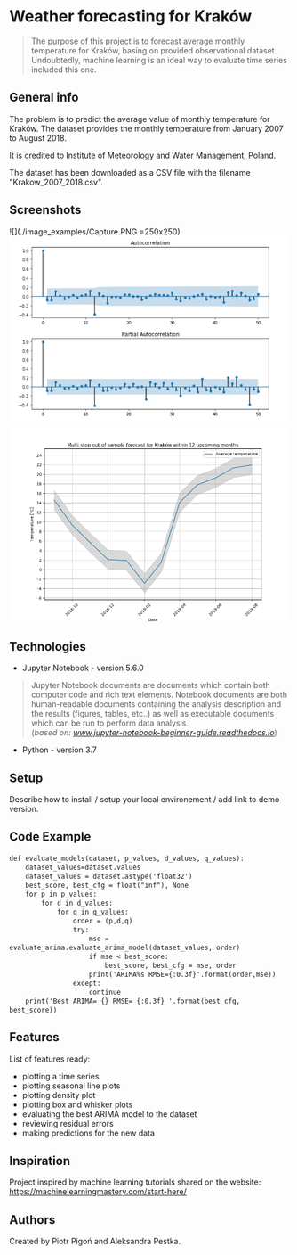 # Weather forecasting for Kraków
> The purpose of this project is to forecast average monthly temperature for Kraków, basing on provided observational dataset.
Undoubtedly, machine learning is an ideal way to evaluate time series included this one. 

## General info
The problem is to predict the average value of monthly temperature for Kraków. The dataset provides the monthly temperature from January 2007 to August 2018.

It is credited to Institute of Meteorology and Water Management, Poland. 

The dataset has been downloaded as a CSV file with the filename "Krakow_2007_2018.csv".

## Screenshots
![](./image_examples/Capture.PNG =250x250)
![](./image_examples/Capture2.PNG)
![](./image_examples/Capture3.PNG)
## Technologies
* Jupyter Notebook - version 5.6.0
>Jupyter Notebook documents are documents which contain both computer code and rich text elements. Notebook documents are both human-readable documents containing the analysis description and the results (figures, tables, etc..) as well as executable documents which can be run to perform data analysis.<br>(*based on: www.jupyter-notebook-beginner-guide.readthedocs.io*)
* Python - version 3.7

## Setup
Describe how to install / setup your local environement / add link to demo version.

## Code Example
```
def evaluate_models(dataset, p_values, d_values, q_values):
    dataset_values=dataset.values
    dataset_values = dataset.astype('float32')
    best_score, best_cfg = float("inf"), None
    for p in p_values:
        for d in d_values:
            for q in q_values:
                order = (p,d,q)
                try:
                    mse = evaluate_arima.evaluate_arima_model(dataset_values, order)
                    if mse < best_score:
                        best_score, best_cfg = mse, order
                    print('ARIMA%s RMSE={:0.3f}'.format(order,mse))
                except:
                    continue
    print('Best ARIMA= {} RMSE= {:0.3f} '.format(best_cfg, best_score))
```

## Features
List of features ready:
* plotting a time series
* plotting seasonal line plots
* plotting density plot
* plotting box and whisker plots
* evaluating the best ARIMA model to the dataset
* reviewing residual errors
* making predictions for the new data 


## Inspiration
Project inspired by machine learning tutorials shared on the website: https://machinelearningmastery.com/start-here/

## Authors 
Created by Piotr Pigoń  and Aleksandra Pestka. 
